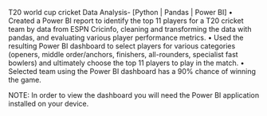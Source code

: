 
T20 world cup cricket Data Analysis-  [Python | Pandas | Power BI]
• Created a Power BI report to identify the top 11 players for a T20 cricket team by data from ESPN Cricinfo, cleaning and transforming the data with pandas, and evaluating various player performance metrics.
• Used the resulting Power BI dashboard to select players for various categories (openers, middle order/anchors,
finishers, all-rounders, specialist fast bowlers) and ultimately choose the top 11 players to play in the match.
• Selected team using the Power BI dashboard has a 90% chance of winning the game.

NOTE: 
In order to view the dashboard you will need the Power BI application installed on your device.

